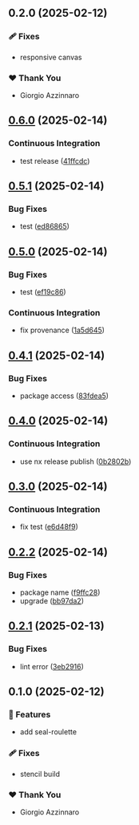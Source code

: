 ## 0.2.0 (2025-02-12)

### 🩹 Fixes

- responsive canvas

### ❤️ Thank You

- Giorgio Azzinnaro

## [0.6.0](https://github.com/sealambda/components/compare/v0.5.1...v0.6.0) (2025-02-14)


### Continuous Integration

* test release ([41ffcdc](https://github.com/sealambda/components/commit/41ffcdc165bcd671affc0c618254cc882ca830b5))

## [0.5.1](https://github.com/sealambda/components/compare/v0.5.0...v0.5.1) (2025-02-14)


### Bug Fixes

* test ([ed86865](https://github.com/sealambda/components/commit/ed868659bd3db41b93781d3ca598d2135915ae2f))

## [0.5.0](https://github.com/sealambda/components/compare/v0.4.1...v0.5.0) (2025-02-14)


### Bug Fixes

* test ([ef19c86](https://github.com/sealambda/components/commit/ef19c86d6f5677bfc87055cd4476f41cd583fccf))


### Continuous Integration

* fix provenance ([1a5d645](https://github.com/sealambda/components/commit/1a5d64580f761de89acd00b90f5e154a356a2476))

## [0.4.1](https://github.com/sealambda/components/compare/v0.4.0...v0.4.1) (2025-02-14)


### Bug Fixes

* package access ([83fdea5](https://github.com/sealambda/components/commit/83fdea54894ff0008435f683544316f34146be6d))

## [0.4.0](https://github.com/sealambda/components/compare/v0.3.0...v0.4.0) (2025-02-14)


### Continuous Integration

* use nx release publish ([0b2802b](https://github.com/sealambda/components/commit/0b2802be7f6090c59397ec57e8c7193e0146e284))

## [0.3.0](https://github.com/sealambda/components/compare/v0.2.2...v0.3.0) (2025-02-14)


### Continuous Integration

* fix test ([e6d48f9](https://github.com/sealambda/components/commit/e6d48f98dee174f7f819f911ff20908582814c24))

## [0.2.2](https://github.com/sealambda/components/compare/v0.2.1...v0.2.2) (2025-02-14)


### Bug Fixes

* package name ([f9ffc28](https://github.com/sealambda/components/commit/f9ffc285fc8b851342dba75eb90a30fcc316642a))
* upgrade ([bb97da2](https://github.com/sealambda/components/commit/bb97da2eebb34b8924a8f9461dae246b52011e17))

## [0.2.1](https://github.com/sealambda/components/compare/v0.2.0...v0.2.1) (2025-02-13)


### Bug Fixes

* lint error ([3eb2916](https://github.com/sealambda/components/commit/3eb2916720c2fb49ef4a3f106627e2de94388cda))

## 0.1.0 (2025-02-12)

### 🚀 Features

- add seal-roulette

### 🩹 Fixes

- stencil build

### ❤️ Thank You

- Giorgio Azzinnaro
